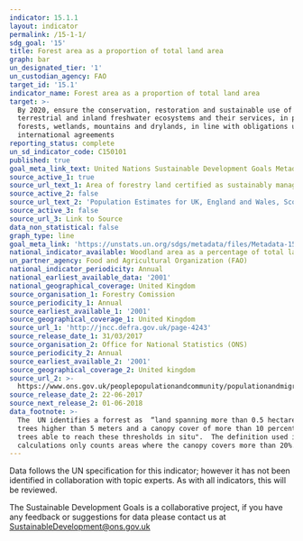 ```yaml
---
indicator: 15.1.1
layout: indicator
permalink: /15-1-1/
sdg_goal: '15'
title: Forest area as a proportion of total land area
graph: bar
un_designated_tier: '1'
un_custodian_agency: FAO
target_id: '15.1'
indicator_name: Forest area as a proportion of total land area
target: >-
  By 2020, ensure the conservation, restoration and sustainable use of
  terrestrial and inland freshwater ecosystems and their services, in particular
  forests, wetlands, mountains and drylands, in line with obligations under
  international agreements
reporting_status: complete
un_sd_indicator_code: C150101
published: true
goal_meta_link_text: United Nations Sustainable Development Goals Metadata (pdf 456kB)
source_active_1: true
source_url_text_1: Area of forestry land certified as sustainably managed
source_active_2: false
source_url_text_2: 'Population Estimates for UK, England and Wales, Scotland and Northern Ireland'
source_active_3: false
source_url_3: Link to Source
data_non_statistical: false
graph_type: line
goal_meta_link: 'https://unstats.un.org/sdgs/metadata/files/Metadata-15-01-01.pdf'
national_indicator_available: Woodland area as a percentage of total land area
un_partner_agency: Food and Agricultural Organization (FAO)
national_indicator_periodicity: Annual
national_earliest_available_data: '2001'
national_geographical_coverage: United Kingdom
source_organisation_1: Forestry Comission
source_periodicity_1: Annual
source_earliest_available_1: '2001'
source_geographical_coverage_1: United Kingdom
source_url_1: 'http://jncc.defra.gov.uk/page-4243'
source_release_date_1: 31/03/2017
source_organisation_2: Office for National Statistics (ONS)
source_periodicity_2: Annual
source_earliest_available_2: '2001'
source_geographical_coverage_2: United kingdom
source_url_2: >-
  https://www.ons.gov.uk/peoplepopulationandcommunity/populationandmigration/populationestimates/datasets/populationestimatesforukenglandandwalesscotlandandnorthernireland
source_release_date_2: 22-06-2017
source_next_release_2: 01-06-2018
data_footnote: >-
  The  UN identifies a forrest as  “land spanning more than 0.5 hectares with
  trees higher than 5 meters and a canopy cover of more than 10 percent, or
  trees able to reach these thresholds in situ".  The definition used in th UK
  calculations only counts areas where the canopy covers more than 20%.
---
```


Data follows the UN specification for this indicator; however it has not been identified in collaboration with topic experts. As with all indicators, this will be reviewed.

The Sustainable Development Goals is a collaborative project, if you have any feedback or suggestions for data please contact us at <SustainableDevelopment@ons.gov.uk>
